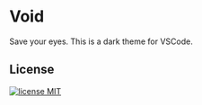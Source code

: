 # Void

Save your eyes.
This is a dark theme for VSCode.

## License

[![license MIT](https://img.shields.io/github/license/Rejdesu/darkReddit)](https://github.com/Rejdesu/void/blob/main/LICENSE)
